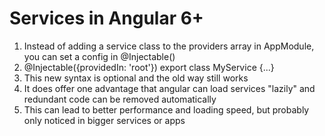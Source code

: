# Services in Angular 6+
01. Instead of adding a service class to the providers array in AppModule, you can set a config in @Injectable()
02. @Injectable({providedIn: 'root'}) export class MyService {...}
03. This new syntax is optional and the old way still works
04. It does offer one advantage that angular can load services "lazily" and redundant code can be removed automatically
05. This can lead to better performance and loading speed, but probably only noticed in bigger services or apps